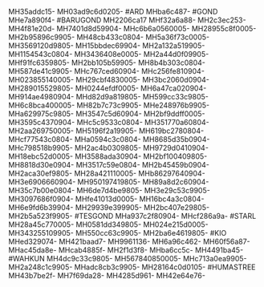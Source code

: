 MH35addc15-
MH03ad9c6d0205-
#ARD
MHba6c487-
#GOND
MHe7a890f4-
#BARUGOND
MH2206ca17
MHf32a6a88-
MH2c3ec253-
MH4f81e20d-
MH7401d8d59904-
MHc6b6a0560005-
MH28955c8f0005-
MH2b95896c9905-
MH48cb433c0804-
MH5a36f73c0005-
MH3569120d9805-
MH15bbdec69904-
MH2a132a519905-
MH1154543c0804-
MH3436408e0005-
MH2a44d0f09905-
MHf91fc6359805-
MH2bb105b59905-
MH8b4b303c0804-
MH587de41c9905-
MHc767ced60904-
MHc256fe810904-
MH023855140005-
MH29cbf4830005-
MH3bc2060d0904-
MH289015529805-
MH0244efdf0005-
MH6a47ca020904-
MH914ae4980904-
MHd82d9a819805-
MH599cc33c9805-
MH6c8bca400005-
MH82b7c73c9905-
MHe248976b9905-
MHa629975c9805-
MH3547c5d60904-
MH2bf9ddff0005-
MH3595c4370904-
MHc5c9533c0804-
MH351770a60804-
MH2aa269750005-
MH5196f2a19905-
MH619bc2780804-
MHcf77543c0804-
MHa0594c3c0804-
MH8685d35b0904-
MHc798518b9905-
MH2ac4b0309805-
MH9729d0410904-
MH18ebc52d0005-
MH3588ada30904-
MH2bf100409805-
MH8818d30e0904-
MH3517c59e0804-
MH2b45459b0904-
MH2aca30ef9805-
MH28a421110005-
MHb86297640904-
MH3e6906660904-
MH950197419805-
MH89a8d2c60904-
MH35c7b00e0804-
MH6de7d4be9805-
MH3e29c53c9905-
MH3097686f0904-
MHfe41013d0005-
MH16bc4a3c0804-
MH6e9fd6b39904-
MH29939e399905-
MH2bc407e29805-
MH2b5a523f9905-
#TESGOND
MHa937c2f80904-
MHcf286a9a-
#STARL
MH28a45c770005-
MH0581dd349805-
MH024e215d0005-
MH343255109905-
MH550cc63c9905-
MH2ba6e4619805-
#KIO
MHed329074-
MH421baad7-
MH9961136-
MH6a96c462-
MH60f56a87-
MHac45da8e-
MHcab4885f-
MH2f1d3f8-
MHba6cc5c-
MH4491ba45-
#WAHKUN
MH4dc9c33c9805-
MH567840850005-
MHc713a0ea9905-
MH2a248c1c9905-
MHadc8cb3c9905-
MH28164c0d0105-
#HUMASTREE
MH43b7be2f-
MH7f69da28-
MH4285d961-
MH42e64e76-
